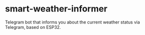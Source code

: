 # smart-weather-informer
Telegram bot that informs you about the current weather status via Telegram, based on ESP32.

